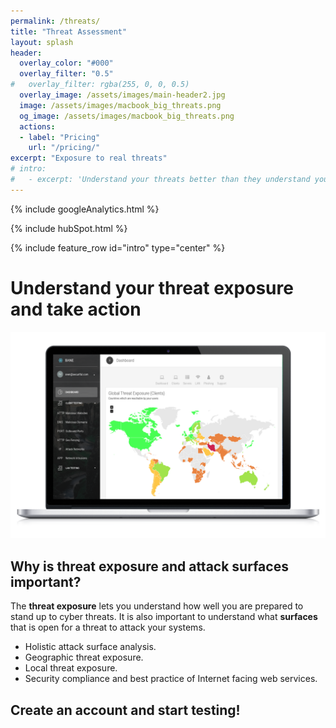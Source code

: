 ```yaml
---
permalink: /threats/
title: "Threat Assessment"
layout: splash
header:
  overlay_color: "#000"
  overlay_filter: "0.5"
#   overlay_filter: rgba(255, 0, 0, 0.5)
  overlay_image: /assets/images/main-header2.jpg
  image: /assets/images/macbook_big_threats.png
  og_image: /assets/images/macbook_big_threats.png
  actions:
  - label: "Pricing"
    url: "/pricing/"
excerpt: "Exposure to real threats"
# intro: 
#   - excerpt: 'Understand your threats better than they understand you'
---
```

<!-- Google analytics -->
{% include googleAnalytics.html %}
<!-- Hub Spot analytics -->
{% include hubSpot.html %}

{% include feature_row id="intro" type="center" %}

# Understand your threat exposure and take action
[![Global threat exposure](/assets/images/macbook_big_threats.png)](/assets/images/macbook_big_threats.png)
## Why is threat exposure and attack surfaces important?
The **threat exposure** lets you understand how well you are prepared to stand up to cyber threats. It is also important to understand what **surfaces** that is open for a threat to attack your systems.
* Holistic attack surface analysis.
* Geographic threat exposure.
* Local threat exposure.
* Security compliance and best practice of Internet facing web services.  

## Create an account and start testing!

<script charset="utf-8" type="text/javascript" src="//js.hsforms.net/forms/shell.js"></script>
<script>
  hbspt.forms.create({
	portalId: "8898112",
	formId: "2b1cfdb3-6618-4dd8-86e4-4786274c0d38"
});
</script>